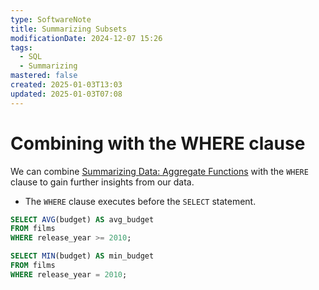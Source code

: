 ```yaml
---
type: SoftwareNote
title: Summarizing Subsets
modificationDate: 2024-12-07 15:26
tags:
  - SQL
  - Summarizing
mastered: false
created: 2025-01-03T13:03
updated: 2025-01-03T07:08
---
```


# Combining with the WHERE clause

We can combine [Summarizing Data: Aggregate Functions](RonaldsSoftwareNotes/Summarizing%20Data%20Aggregate%20Functions.md) with the `WHERE` clause to gain further insights from our data. 

- The `WHERE` clause executes before the `SELECT` statement.

```sql
SELECT AVG(budget) AS avg_budget
FROM films
WHERE release_year >= 2010;
```

```sql
SELECT MIN(budget) AS min_budget
FROM films
WHERE release_year = 2010;
```


